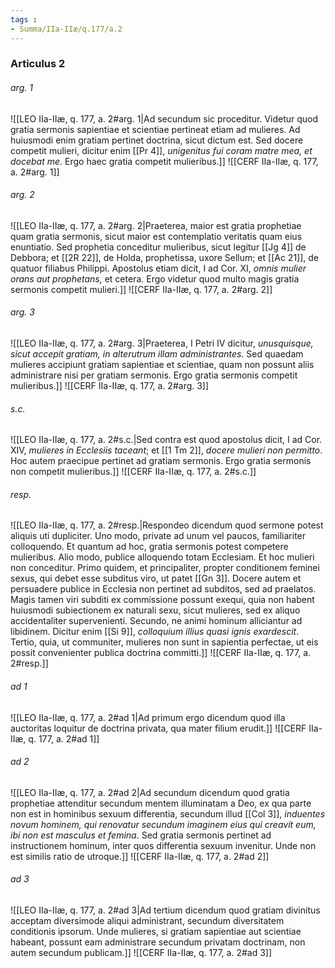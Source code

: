 ```yaml
---
tags : 
- Summa/IIa-IIæ/q.177/a.2
---
```


### Articulus 2

###### arg. 1
![[LEO IIa-IIæ, q. 177, a. 2#arg. 1|Ad secundum sic proceditur. Videtur quod gratia sermonis sapientiae et scientiae pertineat etiam ad mulieres. Ad huiusmodi enim gratiam pertinet doctrina, sicut dictum est. Sed docere competit mulieri, dicitur enim [[Pr 4]], *unigenitus fui coram matre mea, et docebat me*. Ergo haec gratia competit mulieribus.]]
![[CERF IIa-IIæ, q. 177, a. 2#arg. 1]]

###### arg. 2
![[LEO IIa-IIæ, q. 177, a. 2#arg. 2|Praeterea, maior est gratia prophetiae quam gratia sermonis, sicut maior est contemplatio veritatis quam eius enuntiatio. Sed prophetia conceditur mulieribus, sicut legitur [[Jg 4]] de Debbora; et [[2R 22]], de Holda, prophetissa, uxore Sellum; et [[Ac 21]], de quatuor filiabus Philippi. Apostolus etiam dicit, I ad Cor. XI, *omnis mulier orans aut prophetans,* et cetera. Ergo videtur quod multo magis gratia sermonis competit mulieri.]]
![[CERF IIa-IIæ, q. 177, a. 2#arg. 2]]

###### arg. 3
![[LEO IIa-IIæ, q. 177, a. 2#arg. 3|Praeterea, I Petri IV dicitur, *unusquisque, sicut accepit gratiam, in alterutrum illam administrantes*. Sed quaedam mulieres accipiunt gratiam sapientiae et scientiae, quam non possunt aliis administrare nisi per gratiam sermonis. Ergo gratia sermonis competit mulieribus.]]
![[CERF IIa-IIæ, q. 177, a. 2#arg. 3]]

###### s.c.
![[LEO IIa-IIæ, q. 177, a. 2#s.c.|Sed contra est quod apostolus dicit, I ad Cor. XIV, *mulieres in Ecclesiis taceant*; et [[1 Tm 2]], *docere mulieri non permitto*. Hoc autem praecipue pertinet ad gratiam sermonis. Ergo gratia sermonis non competit mulieribus.]]
![[CERF IIa-IIæ, q. 177, a. 2#s.c.]]

###### resp.
![[LEO IIa-IIæ, q. 177, a. 2#resp.|Respondeo dicendum quod sermone potest aliquis uti dupliciter. Uno modo, private ad unum vel paucos, familiariter colloquendo. Et quantum ad hoc, gratia sermonis potest competere mulieribus. Alio modo, publice alloquendo totam Ecclesiam. Et hoc mulieri non conceditur. Primo quidem, et principaliter, propter conditionem feminei sexus, qui debet esse subditus viro, ut patet [[Gn 3]]. Docere autem et persuadere publice in Ecclesia non pertinet ad subditos, sed ad praelatos. Magis tamen viri subditi ex commissione possunt exequi, quia non habent huiusmodi subiectionem ex naturali sexu, sicut mulieres, sed ex aliquo accidentaliter supervenienti. Secundo, ne animi hominum alliciantur ad libidinem. Dicitur enim [[Si 9]], *colloquium illius quasi ignis exardescit*. Tertio, quia, ut communiter, mulieres non sunt in sapientia perfectae, ut eis possit convenienter publica doctrina committi.]]
![[CERF IIa-IIæ, q. 177, a. 2#resp.]]

###### ad 1
![[LEO IIa-IIæ, q. 177, a. 2#ad 1|Ad primum ergo dicendum quod illa auctoritas loquitur de doctrina privata, qua mater filium erudit.]]
![[CERF IIa-IIæ, q. 177, a. 2#ad 1]]

###### ad 2
![[LEO IIa-IIæ, q. 177, a. 2#ad 2|Ad secundum dicendum quod gratia prophetiae attenditur secundum mentem illuminatam a Deo, ex qua parte non est in hominibus sexuum differentia, secundum illud [[Col 3]], *induentes novum hominem, qui renovatur secundum imaginem eius qui creavit eum, ibi non est masculus et femina*. Sed gratia sermonis pertinet ad instructionem hominum, inter quos differentia sexuum invenitur. Unde non est similis ratio de utroque.]]
![[CERF IIa-IIæ, q. 177, a. 2#ad 2]]

###### ad 3
![[LEO IIa-IIæ, q. 177, a. 2#ad 3|Ad tertium dicendum quod gratiam divinitus acceptam diversimode aliqui administrant, secundum diversitatem conditionis ipsorum. Unde mulieres, si gratiam sapientiae aut scientiae habeant, possunt eam administrare secundum privatam doctrinam, non autem secundum publicam.]]
![[CERF IIa-IIæ, q. 177, a. 2#ad 3]]

